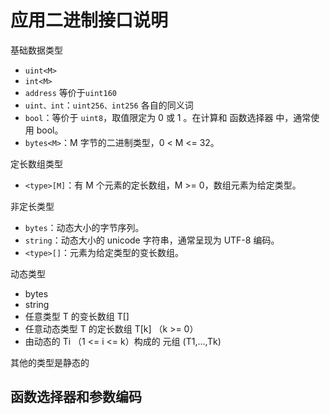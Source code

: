 
# 应用二进制接口说明

基础数据类型
* `uint<M>`
* `int<M>`
* `address` 等价于`uint160`
* `uint、int`：`uint256、int256` 各自的同义词
* `bool`：等价于 `uint8`，取值限定为 0 或 1 。在计算和 函数选择器 中，通常使用 bool。
* `bytes<M>`：M 字节的二进制类型，0 < M <= 32。

定长数组类型
* `<type>[M]`：有 M 个元素的定长数组，M >= 0，数组元素为给定类型。

非定长类型
* `bytes`：动态大小的字节序列。
* `string`：动态大小的 unicode 字符串，通常呈现为 UTF-8 编码。
* `<type>[]`：元素为给定类型的变长数组。


动态类型
* bytes
* string
* 任意类型 T 的变长数组 T[]
* 任意动态类型 T 的定长数组 T[k] （k >= 0）
* 由动态的 Ti （1 <= i <= k）构成的 元组 (T1,...,Tk)

其他的类型是静态的

## 函数选择器和参数编码
